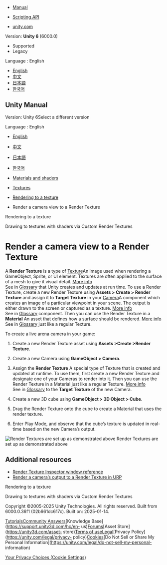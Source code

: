 [](https://docs.unity3d.com)

  * [Manual](../Manual/index.html)
  * [Scripting API](../ScriptReference/index.html)

  * [unity.com](https://unity.com/)

Version: **Unity 6** (6000.0)

  * Supported
  * Legacy

Language : English

  * [English](/Manual/output-to-render-texture.html)
  * [中文](/cn/current/Manual/output-to-render-texture.html)
  * [日本語](/ja/current/Manual/output-to-render-texture.html)
  * [한국어](/kr/current/Manual/output-to-render-texture.html)

[](https://docs.unity3d.com)

## Unity Manual

Version: Unity 6Select a different version

Language : English

  * [English](/Manual/output-to-render-texture.html)
  * [中文](/cn/current/Manual/output-to-render-texture.html)
  * [日本語](/ja/current/Manual/output-to-render-texture.html)
  * [한국어](/kr/current/Manual/output-to-render-texture.html)

  * [Materials and shaders](materials-and-shaders.html)
  * [Textures](Textures-landing.html)
  * [Rendering to a texture](render-texture-landing.html)
  * Render a camera view to a Render Texture

[](render-texture-landing.html)

Rendering to a texture

[](class-CustomRenderTexture-landing.html)

Drawing to textures with shaders via Custom Render Textures

# Render a camera view to a Render Texture

A **Render Texture** is a type of [Texture](class-TextureImporter.html)An
image used when rendering a GameObject, Sprite, or UI element. Textures are
often applied to the surface of a mesh to give it visual detail. [More
info](class-TextureImporter.html)  
See in [Glossary](Glossary.html#texture) that Unity creates and updates at run
time. To use a Render Texture, create a new Render Texture using **Assets >
Create > Render Texture** and assign it to **Target Texture** in your
[Camera](class-Camera.html)A component which creates an image of a particular
viewpoint in your scene. The output is either drawn to the screen or captured
as a texture. [More info](CamerasOverview.html)  
See in [Glossary](Glossary.html#Camera) component. Then you can use the Render
Texture in a **Material** An asset that defines how a surface should be
rendered. [More info](class-Material.html)  
See in [Glossary](Glossary.html#Material) just like a regular Texture.

To create a live arena camera in your game:

  1. Create a new Render Texture asset using **Assets >Create >Render Texture**.
  2. Create a new Camera using **GameObject > Camera**.
  3. Assign the **Render Texture** A special type of Texture that is created and updated at runtime. To use them, first create a new Render Texture and designate one of your Cameras to render into it. Then you can use the Render Texture in a Material just like a regular Texture. [More info](class-RenderTexture.html)  
See in [Glossary](Glossary.html#RenderTexture) to the **Target Texture** of
the new Camera.

  4. Create a new 3D cube using **GameObject > 3D Object > Cube**.
  5. Drag the Render Texture onto the cube to create a Material that uses the render texture.
  6. Enter Play Mode, and observe that the cube’s texture is updated in real-time based on the new Camera’s output.

![Render Textures are set up as demonstrated
above](../uploads/Main/RenderTextureLiveCam.jpg) Render Textures are set up as
demonstrated above

## Additional resources

  * [Render Texture Inspector window reference](class-RenderTexture.html)
  * [Render a camera’s output to a Render Texture in URP](urp/rendering-to-a-render-texture.html)

[](render-texture-landing.html)

Rendering to a texture

[](class-CustomRenderTexture-landing.html)

Drawing to textures with shaders via Custom Render Textures

Copyright ©2005-2025 Unity Technologies. All rights reserved. Built from
6000.0.36f1 (02b661dc617c). Built on: 2025-01-14.

[Tutorials](https://learn.unity.com/)[Community
Answers](https://answers.unity3d.com)[Knowledge
Base](https://support.unity3d.com/hc/en-
us)[Forums](https://forum.unity3d.com)[Asset Store](https://unity3d.com/asset-
store)[Terms of
use](https://docs.unity3d.com/Manual/TermsOfUse.html)[Legal](https://unity.com/legal)[Privacy
Policy](https://unity.com/legal/privacy-
policy)[Cookies](https://unity.com/legal/cookie-policy)[Do Not Sell or Share
My Personal Information](https://unity.com/legal/do-not-sell-my-personal-
information)

[Your Privacy Choices (Cookie Settings)](javascript:void\(0\);)

